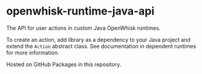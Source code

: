 # openwhisk-runtime-java-api

The API for user actions in custom Java OpenWhisk runtimes.

To create an action, add library as a dependency to your Java project and extend the `Action` abstract class. See documentation in dependent runtimes for more information.

Hosted on GitHub Packages in this repository.
